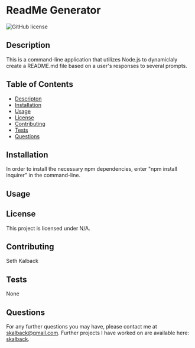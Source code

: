 # ReadMe Generator
  ![GitHub license](https://img.shields.io/badge/license-N/A-blue.svg)

  ## Description
  This is a command-line application that utilizes Node.js to dynamiclaly create a README.md file based on a user's responses to several prompts. 
  
  ## Table of Contents 
  * [Descripton](#description)
  * [Installation](#installation)
  * [Usage](#usage) 
  * [License](#license)
  * [Contributing](#contributing)
  * [Tests](#tests)
  * [Questions](#questions)
  
  ## Installation
  In order to install the necessary npm dependencies, enter "npm install inquirer" in the command-line.
    
  ## Usage
   
  
  ## License
This project is licensed under N/A.
    
  ## Contributing
  Seth Kalback
  
  ## Tests
  None

  
  ## Questions
  For any further questions you may have, please contact me at skalback@gmail.com. 
  Further projects I have worked on are available here: [skalback](https://github.com/skalback/).
  
  
